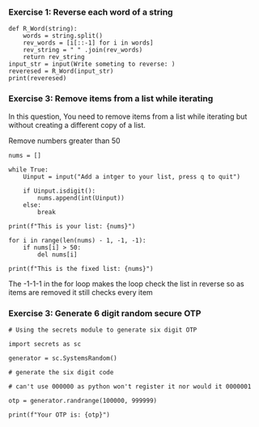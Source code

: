 ### Exercise 1: Reverse each word of a string ###

    def R_Word(string):
        words = string.split()
        rev_words = [i[::-1] for i in words]
        rev_string = " " .join(rev_words)
        return rev_string
    input_str = input(Write someting to reverse: )
    reveresed = R_Word(input_str)
    print(reveresed)

### Exercise 3: Remove items from a list while iterating ###
In this question, You need to remove items from a list while iterating but without creating a different copy of a list.

Remove numbers greater than 50

    nums = []

    while True:
        Uinput = input("Add a intger to your list, press q to quit")

        if Uinput.isdigit():
            nums.append(int(Uinput))
        else:
            break

    print(f"This is your list: {nums}")

    for i in range(len(nums) - 1, -1, -1):
        if nums[i] > 50:
            del nums[i]

    print(f"This is the fixed list: {nums}")

The -1-1-1 in the for loop makes the loop check the list in reverse so as items are removed it still checks every item

### Exercise 3: Generate 6 digit random secure OTP

    # Using the secrets module to generate six digit OTP

    import secrets as sc

    generator = sc.SystemsRandom()

    # generate the six digit code

    # can't use 000000 as python won't register it nor would it 0000001

    otp = generator.randrange(100000, 999999)

    print(f"Your OTP is: {otp}")
